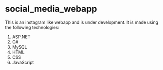 # social_media_webapp

This is an instagram like webapp and is under development. It is made using the following technologies:
1. ASP.NET
2. C#
3. MySQL
4. HTML
5. CSS
6. JavaScript

